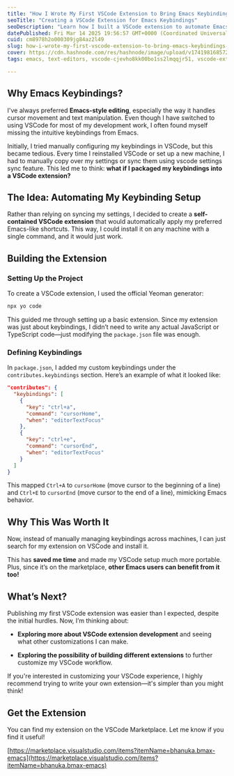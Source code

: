 ```yaml
---
title: "How I Wrote My First VSCode Extension to Bring Emacs Keybindings to My Workflow"
seoTitle: "Creating a VSCode Extension for Emacs Keybindings"
seoDescription: "Learn how I built a VSCode extension to automate Emacs-style keybindings, making my development workflow faster and more portable."
datePublished: Fri Mar 14 2025 19:56:57 GMT+0000 (Coordinated Universal Time)
cuid: cm8978h2o000309jg84az2l49
slug: how-i-wrote-my-first-vscode-extension-to-bring-emacs-keybindings-to-my-workflow
cover: https://cdn.hashnode.com/res/hashnode/image/upload/v1741981685729/a843b35a-e8b5-43f2-9069-a30302754eca.png
tags: emacs, text-editors, vscode-cjevho8kk00bo1ss2lmqqjr51, vscode-extensions

---
```


## Why Emacs Keybindings?

I've always preferred **Emacs-style editing**, especially the way it handles cursor movement and text manipulation. Even though I have switched to using VSCode for most of my development work, I often found myself missing the intuitive keybindings from Emacs.

Initially, I tried manually configuring my keybindings in VSCode, but this became tedious. Every time I reinstalled VSCode or set up a new machine, I had to manually copy over my settings or sync them using vscode settings sync feature. This led me to think: **what if I packaged my keybindings into a VSCode extension?**

## The Idea: Automating My Keybinding Setup

Rather than relying on syncing my settings, I decided to create a **self-contained VSCode extension** that would automatically apply my preferred Emacs-like shortcuts. This way, I could install it on any machine with a single command, and it would just work.

## Building the Extension

### Setting Up the Project

To create a VSCode extension, I used the official Yeoman generator:

```sh
npx yo code
```

This guided me through setting up a basic extension. Since my extension was just about keybindings, I didn’t need to write any actual JavaScript or TypeScript code—just modifying the `package.json` file was enough.

### Defining Keybindings

In `package.json`, I added my custom keybindings under the `contributes.keybindings` section. Here’s an example of what it looked like:

```json
"contributes": {
  "keybindings": [
    {
      "key": "ctrl+a",
      "command": "cursorHome",
      "when": "editorTextFocus"
    },
    {
      "key": "ctrl+e",
      "command": "cursorEnd",
      "when": "editorTextFocus"
    }
  ]
}
```

This mapped `Ctrl+A` to `cursorHome` (move cursor to the beginning of a line) and `Ctrl+E` to `cursorEnd` (move cursor to the end of a line), mimicking Emacs behavior.

## Why This Was Worth It

Now, instead of manually managing keybindings across machines, I can just search for my extension on VSCode and install it.

This has **saved me time** and made my VSCode setup much more portable. Plus, since it’s on the marketplace, **other Emacs users can benefit from it too!**

## What’s Next?

Publishing my first VSCode extension was easier than I expected, despite the initial hurdles. Now, I’m thinking about:

* **Exploring more about VSCode extension development** and seeing what other customizations I can make.
    
* **Exploring the possibility of building different extensions** to further customize my VSCode workflow.
    

If you're interested in customizing your VSCode experience, I highly recommend trying to write your own extension—it's simpler than you might think!

## Get the Extension

You can find my extension on the VSCode Marketplace. Let me know if you find it useful!

[https://marketplace.visualstudio.com/items?itemName=bhanuka.bmax-emacs](https://marketplace.visualstudio.com/items?itemName=bhanuka.bmax-emacs)